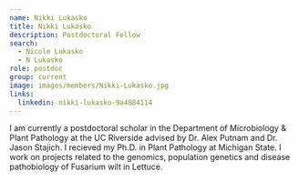 ```yaml
---
name: Nikki Lukasko
title: Nikki Lukasko
description: Postdoctoral Fellow
search:
  - Nicole Lukasko
  - N Lukasko
role: postdoc
group: current
image: images/members/Nikki-Lukasko.jpg
links:
  linkedin: nikki-lukasko-9a4084114
---
```


I am currently a postdoctoral scholar in the Department of Microbiology & Plant Pathology at the UC Riverside advised by Dr. Alex Putnam and Dr. Jason Stajich. I recieved my Ph.D. in Plant Pathology at Michigan State. I work on projects related to the genomics, population genetics and disease pathobiology of Fusarium wilt in Lettuce.
